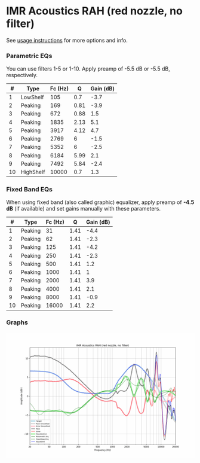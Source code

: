 # IMR Acoustics RAH (red nozzle, no filter)
See [usage instructions](https://github.com/jaakkopasanen/AutoEq#usage) for more options and info.

### Parametric EQs
You can use filters 1-5 or 1-10. Apply preamp of -5.5 dB or -5.5 dB, respectively.

|   # | Type      |   Fc (Hz) |    Q |   Gain (dB) |
|-----|-----------|-----------|------|-------------|
|   1 | LowShelf  |       105 | 0.7  |        -3.7 |
|   2 | Peaking   |       169 | 0.81 |        -3.9 |
|   3 | Peaking   |       672 | 0.88 |         1.5 |
|   4 | Peaking   |      1835 | 2.13 |         5.1 |
|   5 | Peaking   |      3917 | 4.12 |         4.7 |
|   6 | Peaking   |      2769 | 6    |        -1.5 |
|   7 | Peaking   |      5352 | 6    |        -2.5 |
|   8 | Peaking   |      6184 | 5.99 |         2.1 |
|   9 | Peaking   |      7492 | 5.84 |        -2.4 |
|  10 | HighShelf |     10000 | 0.7  |         1.3 |

### Fixed Band EQs
When using fixed band (also called graphic) equalizer, apply preamp of **-4.5 dB** (if available) and set gains manually with these parameters.

|   # | Type    |   Fc (Hz) |    Q |   Gain (dB) |
|-----|---------|-----------|------|-------------|
|   1 | Peaking |        31 | 1.41 |        -4.4 |
|   2 | Peaking |        62 | 1.41 |        -2.3 |
|   3 | Peaking |       125 | 1.41 |        -4.2 |
|   4 | Peaking |       250 | 1.41 |        -2.3 |
|   5 | Peaking |       500 | 1.41 |         1.2 |
|   6 | Peaking |      1000 | 1.41 |         1   |
|   7 | Peaking |      2000 | 1.41 |         3.9 |
|   8 | Peaking |      4000 | 1.41 |         2.1 |
|   9 | Peaking |      8000 | 1.41 |        -0.9 |
|  10 | Peaking |     16000 | 1.41 |         2.2 |

### Graphs
![](./IMR%20Acoustics%20RAH%20(red%20nozzle,%20no%20filter).png)
